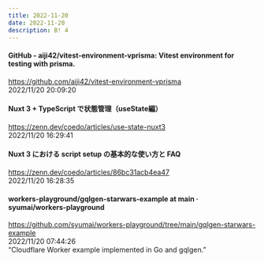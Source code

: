 ```yaml
---
title: 2022-11-20
date: 2022-11-20
description: B! 4
---
```


#### GitHub - aiji42/vitest-environment-vprisma: Vitest environment for testing with prisma.
https://github.com/aiji42/vitest-environment-vprisma<br>
2022/11/20 20:09:20<br>


#### Nuxt 3 + TypeScript で状態管理（useState編）
https://zenn.dev/coedo/articles/use-state-nuxt3<br>
2022/11/20 16:29:41<br>


#### Nuxt 3 における script setup の基本的な使い方と FAQ
https://zenn.dev/coedo/articles/86bc31acb4ea47<br>
2022/11/20 16:28:35<br>


#### workers-playground/gqlgen-starwars-example at main · syumai/workers-playground
https://github.com/syumai/workers-playground/tree/main/gqlgen-starwars-example<br>
2022/11/20 07:44:26<br>
“Cloudflare Worker example implemented in Go and gqlgen.”


